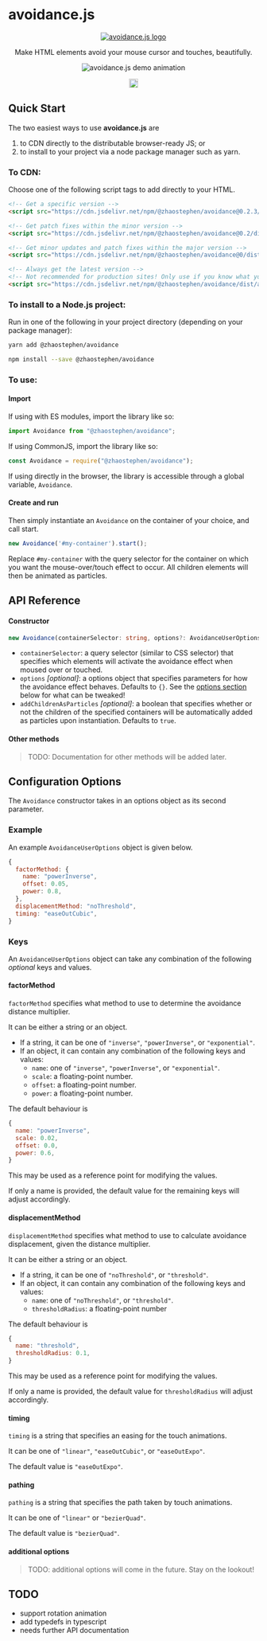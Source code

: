 # avoidance.js

<p align="center">
  <a href="https://github.com/stephen-zhao/sophii.co/tree/master/packages/avoidance"><img alt="avoidance.js logo" src="https://raw.githubusercontent.com/stephen-zhao/sophii.co/master/packages/avoidance/branding/avoidancejs_logo.png"/></a>
</p>
<p align="center">
    Make HTML elements avoid your mouse cursor and touches, beautifully.
</p>
<p align="center">
  <img alt="avoidance.js demo animation" src="https://raw.githubusercontent.com/stephen-zhao/sophii.co/master/packages/avoidance/docs/demo.gif"/>
</p>
<p align="center">
  <a href="https://badge.fury.io/js/%40zhaostephen%2Favoidance"><img src="https://badge.fury.io/js/%40zhaostephen%2Favoidance.svg" alt="npm version" height="18"></a>
</p>

## Quick Start

The two easiest ways to use **avoidance.js** are

1. to CDN directly to the distributable browser-ready JS; or
2. to install to your project via a node package manager such as yarn.

### To CDN:

Choose one of the following script tags to add directly to your HTML.

```html
<!-- Get a specific version -->
<script src="https://cdn.jsdelivr.net/npm/@zhaostephen/avoidance@0.2.3/dist/avoidance.min.js"></script>

<!-- Get patch fixes within the minor version -->
<script src="https://cdn.jsdelivr.net/npm/@zhaostephen/avoidance@0.2/dist/avoidance.min.js"></script>

<!-- Get minor updates and patch fixes within the major version -->
<script src="https://cdn.jsdelivr.net/npm/@zhaostephen/avoidance@0/dist/avoidance.min.js"></script>

<!-- Always get the latest version -->
<!-- Not recommended for production sites! Only use if you know what you're doing. -->
<script src="https://cdn.jsdelivr.net/npm/@zhaostephen/avoidance/dist/avoidance.min.js"></script>
```

### To install to a Node.js project:

Run in one of the following in your project directory (depending on your package manager):

```sh
yarn add @zhaostephen/avoidance
```
```sh
npm install --save @zhaostephen/avoidance
```

### To use:

#### Import

If using with ES modules, import the library like so:

```js
import Avoidance from "@zhaostephen/avoidance";
```

If using CommonJS, import the library like so:

```js
const Avoidance = require("@zhaostephen/avoidance");
```

If using directly in the browser, the library is accessible through a global variable, `Avoidance`.

#### Create and run

Then simply instantiate an `Avoidance` on the container of your choice, and call start.

```js
new Avoidance('#my-container').start();
```

Replace `#my-container` with the query selector for the container on which you want the mouse-over/touch effect to occur. All children elements will then be animated as particles.

## API Reference

#### Constructor

```ts
new Avoidance(containerSelector: string, options?: AvoidanceUserOptions, addChildrenAsParticles?: boolean)
```

- `containerSelector`: a query selector (similar to CSS selector) that specifies which elements will activate the avoidance effect when moused over or touched.
- `options` *\[optional\]*:  a options object that specifies parameters for how the avoidance effect behaves. Defaults to `{}`. See the [options section](#configuration-options) below for what can be tweaked!
- `addChildrenAsParticles` *\[optional\]*: a boolean that specifies whether or not the children of the specified containers will be automatically added as particles upon instantiation. Defaults to `true`.

#### Other methods

> TODO: Documentation for other methods will be added later.

## Configuration Options

The `Avoidance` constructor takes in an options object as its second parameter.

### Example

An example `AvoidanceUserOptions` object is given below.

```js
{
  factorMethod: {
    name: "powerInverse",
    offset: 0.05,
    power: 0.8,
  },
  displacementMethod: "noThreshold",
  timing: "easeOutCubic",
}
```

### Keys

An `AvoidanceUserOptions` object can take any combination of the following *optional* keys and values.

#### factorMethod

`factorMethod` specifies what method to use to determine the avoidance distance multiplier.

It can be either a string or an object.

- If a string, it can be one of `"inverse"`, `"powerInverse"`, or `"exponential"`.
- If an object, it can contain any combination of the following keys and values:
  - `name`: one of `"inverse"`, `"powerInverse"`, or `"exponential"`.
  - `scale`: a floating-point number.
  - `offset`: a floating-point number.
  - `power`: a floating-point number.

The default behaviour is

```js
{
  name: "powerInverse",
  scale: 0.02,
  offset: 0.0,
  power: 0.6,
}
```

This may be used as a reference point for modifying the values.

If only a name is provided, the default value for the remaining keys will adjust accordingly.

#### displacementMethod

`displacementMethod` specifies what method to use to calculate avoidance displacement, given the distance multiplier.

It can be either a string or an object.

- If a string, it can be one of `"noThreshold"`, or `"threshold"`.
- If an object, it can contain any combination of the following keys and values:
  - `name`: one of `"noThreshold"`, or `"threshold"`.
  - `thresholdRadius`: a floating-point number

The default behaviour is

```js
{
  name: "threshold",
  thresholdRadius: 0.1,
}
```

This may be used as a reference point for modifying the values.

If only a name is provided, the default value for `thresholdRadius` will adjust accordingly.

#### timing

`timing` is a string that specifies an easing for the touch animations.

It can be one of `"linear"`, `"easeOutCubic"`, or `"easeOutExpo"`.

The default value is `"easeOutExpo"`.

#### pathing

`pathing` is a string that specifies the path taken by touch animations.

It can be one of `"linear"` or `"bezierQuad"`.

The default value is `"bezierQuad"`.

#### additional options

> TODO: additional options will come in the future. Stay on the lookout!


## TODO

- support rotation animation
- add typedefs in typescript
- needs further API documentation

